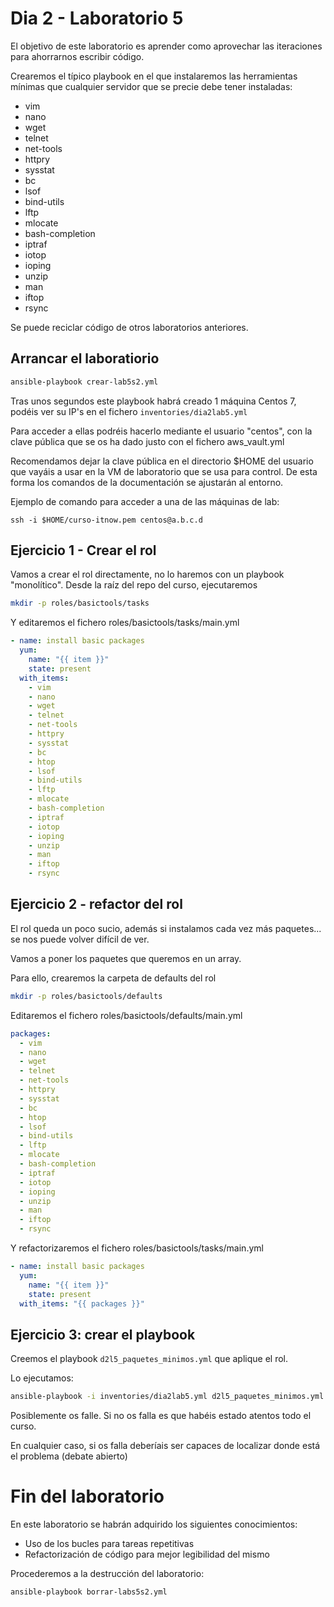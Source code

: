 # Dia 2 - Laboratorio 5

El objetivo de este laboratorio es aprender como aprovechar las iteraciones para ahorrarnos escribir código.

Crearemos el típico playbook en el que instalaremos las herramientas mínimas que cualquier servidor que se precie
debe tener instaladas:
- vim
- nano
- wget
- telnet
- net-tools
- httpry
- sysstat
- bc 
- lsof
- bind-utils
- lftp
- mlocate
- bash-completion 
- iptraf
- iotop
- ioping
- unzip
- man
- iftop
- rsync

Se puede reciclar código de otros laboratorios anteriores.


## Arrancar el laboratiorio

```bash
ansible-playbook crear-lab5s2.yml
```

Tras unos segundos este playbook habrá creado 1 máquina Centos 7, podéis ver su IP's en el 
fichero ```inventories/dia2lab5.yml```

Para acceder a ellas podréis hacerlo mediante el usuario "centos", con la clave pública que
se os ha dado justo con el fichero aws_vault.yml

Recomendamos dejar la clave pública en el directorio $HOME del usuario que vayáis a usar 
en la VM de laboratorio que se usa para control. De esta forma los comandos de la documentación
se ajustarán al entorno.

Ejemplo de comando para acceder a una de las máquinas de lab:

```ssh -i $HOME/curso-itnow.pem centos@a.b.c.d```

## Ejercicio 1 - Crear el rol

Vamos a crear el rol directamente, no lo haremos con un playbook "monolítico".
Desde la raíz del repo del curso, ejecutaremos

```bash
mkdir -p roles/basictools/tasks
```

Y editaremos el fichero roles/basictools/tasks/main.yml

```yaml
- name: install basic packages
  yum:
    name: "{{ item }}"
    state: present
  with_items:
    - vim
    - nano
    - wget
    - telnet
    - net-tools
    - httpry
    - sysstat
    - bc 
    - htop
    - lsof
    - bind-utils
    - lftp
    - mlocate
    - bash-completion 
    - iptraf
    - iotop
    - ioping
    - unzip
    - man
    - iftop
    - rsync
```

## Ejercicio 2 - refactor del rol

El rol queda un poco sucio, además si instalamos cada vez más paquetes... se nos puede volver difícil de ver.

Vamos a poner los paquetes que queremos en un array.

Para ello, crearemos la carpeta de defaults del rol

```bash
mkdir -p roles/basictools/defaults
```

Editaremos el fichero roles/basictools/defaults/main.yml

```yaml
packages:
  - vim
  - nano
  - wget
  - telnet
  - net-tools
  - httpry
  - sysstat
  - bc 
  - htop
  - lsof
  - bind-utils
  - lftp
  - mlocate
  - bash-completion 
  - iptraf
  - iotop
  - ioping
  - unzip
  - man
  - iftop
  - rsync
```

Y refactorizaremos el fichero roles/basictools/tasks/main.yml

```yaml
- name: install basic packages
  yum:
    name: "{{ item }}"
    state: present
  with_items: "{{ packages }}"
```

## Ejercicio 3: crear el playbook

Creemos el playbook ```d2l5_paquetes_minimos.yml``` que aplique el rol.

Lo ejecutamos:

```bash
ansible-playbook -i inventories/dia2lab5.yml d2l5_paquetes_minimos.yml
```

Posiblemente os falle. Si no os falla es que habéis estado atentos todo el curso.

En cualquier caso, si os falla deberíais ser capaces de localizar donde está el problema (debate abierto)



# Fin del laboratorio

En este laboratorio se habrán adquirido los siguientes conocimientos:
- Uso de los bucles para tareas repetitivas
- Refactorización de código para mejor legibilidad del mismo

Procederemos a la destrucción del laboratorio:

```bash
ansible-playbook borrar-labs5s2.yml
```